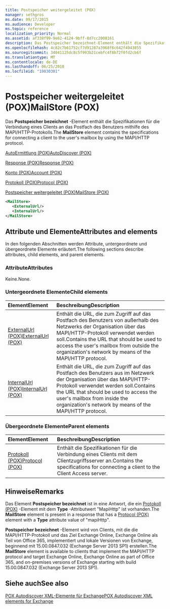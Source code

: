 ```yaml
---
title: Postspeicher weitergeleitet (POX)
manager: sethgros
ms.date: 09/17/2015
ms.audience: Developer
ms.topic: reference
localization_priority: Normal
ms.assetid: af338f99-9e62-4124-9bff-8d7cc2008161
description: Das Postspeicher bezeichnet-Element enthält die Spezifikationen für die Verbindung eines Clients an das Postfach des Benutzers mithilfe des MAPI/HTTP-Protokolls.
ms.openlocfilehash: 4c82c7b61752cf7d91287a3968f6c642f4943855
ms.sourcegitcommit: 34041125dc8c5f993b21cebfc4f8b72f0fd2cb6f
ms.translationtype: MT
ms.contentlocale: de-DE
ms.lasthandoff: 06/25/2018
ms.locfileid: "19830301"
---
```

# <a name="mailstore-pox"></a><span data-ttu-id="056cd-103">Postspeicher weitergeleitet (POX)</span><span class="sxs-lookup"><span data-stu-id="056cd-103">MailStore (POX)</span></span>

<span data-ttu-id="056cd-104">Das **Postspeicher bezeichnet** -Element enthält die Spezifikationen für die Verbindung eines Clients an das Postfach des Benutzers mithilfe des MAPI/HTTP-Protokolls.</span><span class="sxs-lookup"><span data-stu-id="056cd-104">The **MailStore** element contains the specifications for connecting a client to the user's mailbox by using the MAPI/HTTP protocol.</span></span> 
  
[<span data-ttu-id="056cd-105">AutoErmittlung (POX)</span><span class="sxs-lookup"><span data-stu-id="056cd-105">AutoDiscover (POX)</span></span>](autodiscover-pox.md)
  
[<span data-ttu-id="056cd-106">Response (POX)</span><span class="sxs-lookup"><span data-stu-id="056cd-106">Response (POX)</span></span>](response-pox.md)
  
[<span data-ttu-id="056cd-107">Konto (POX)</span><span class="sxs-lookup"><span data-stu-id="056cd-107">Account (POX)</span></span>](account-pox.md)
  
[<span data-ttu-id="056cd-108">Protokoll (POX)</span><span class="sxs-lookup"><span data-stu-id="056cd-108">Protocol (POX)</span></span>](protocol-pox.md)
  
[<span data-ttu-id="056cd-109">Postspeicher weitergeleitet (POX)</span><span class="sxs-lookup"><span data-stu-id="056cd-109">MailStore (POX)</span></span>](mailstore-pox.md)
  
```XML
<MailStore>
   <ExternalUrl/>
   <InternalUrl/>
</MailStore>
```

## <a name="attributes-and-elements"></a><span data-ttu-id="056cd-110">Attribute und Elemente</span><span class="sxs-lookup"><span data-stu-id="056cd-110">Attributes and elements</span></span>

<span data-ttu-id="056cd-111">In den folgenden Abschnitten werden Attribute, untergeordnete und übergeordnete Elemente erläutert.</span><span class="sxs-lookup"><span data-stu-id="056cd-111">The following sections describe attributes, child elements, and parent elements.</span></span>
  
### <a name="attributes"></a><span data-ttu-id="056cd-112">Attribute</span><span class="sxs-lookup"><span data-stu-id="056cd-112">Attributes</span></span>

<span data-ttu-id="056cd-113">Keine.</span><span class="sxs-lookup"><span data-stu-id="056cd-113">None.</span></span>
  
### <a name="child-elements"></a><span data-ttu-id="056cd-114">Untergeordnete Elemente</span><span class="sxs-lookup"><span data-stu-id="056cd-114">Child elements</span></span>

|<span data-ttu-id="056cd-115">**Element**</span><span class="sxs-lookup"><span data-stu-id="056cd-115">**Element**</span></span>|<span data-ttu-id="056cd-116">**Beschreibung**</span><span class="sxs-lookup"><span data-stu-id="056cd-116">**Description**</span></span>|
|:-----|:-----|
|[<span data-ttu-id="056cd-117">ExternalUrl (POX)</span><span class="sxs-lookup"><span data-stu-id="056cd-117">ExternalUrl (POX)</span></span>](externalurl-pox.md) <br/> |<span data-ttu-id="056cd-118">Enthält die URL, die zum Zugriff auf das Postfach des Benutzers von außerhalb des Netzwerks der Organisation über das MAPI/HTTP-Protokoll verwendet werden soll.</span><span class="sxs-lookup"><span data-stu-id="056cd-118">Contains the URL that should be used to access the user's mailbox from outside the organization's network by means of the MAPI/HTTP protocol.</span></span>  <br/> |
|[<span data-ttu-id="056cd-119">InternalUrl (POX)</span><span class="sxs-lookup"><span data-stu-id="056cd-119">InternalUrl (POX)</span></span>](internalurl-pox.md) <br/> |<span data-ttu-id="056cd-120">Enthält die URL, die zum Zugriff auf das Postfach des Benutzers aus im Netzwerk der Organisation über das MAPI/HTTP-Protokoll verwendet werden soll.</span><span class="sxs-lookup"><span data-stu-id="056cd-120">Contains the URL that should be used to access the user's mailbox from inside the organization's network by means of the MAPI/HTTP protocol.</span></span>  <br/> |
   
### <a name="parent-elements"></a><span data-ttu-id="056cd-121">Übergeordnete Elemente</span><span class="sxs-lookup"><span data-stu-id="056cd-121">Parent elements</span></span>

|<span data-ttu-id="056cd-122">**Element**</span><span class="sxs-lookup"><span data-stu-id="056cd-122">**Element**</span></span>|<span data-ttu-id="056cd-123">**Beschreibung**</span><span class="sxs-lookup"><span data-stu-id="056cd-123">**Description**</span></span>|
|:-----|:-----|
|[<span data-ttu-id="056cd-124">Protokoll (POX)</span><span class="sxs-lookup"><span data-stu-id="056cd-124">Protocol (POX)</span></span>](protocol-pox.md) <br/> |<span data-ttu-id="056cd-125">Enthält die Spezifikationen für die Verbindung eines Clients mit dem Clientzugriffsserver an.</span><span class="sxs-lookup"><span data-stu-id="056cd-125">Contains the specifications for connecting a client to the Client Access server.</span></span>  <br/> |
   
## <a name="remarks"></a><span data-ttu-id="056cd-126">Hinweise</span><span class="sxs-lookup"><span data-stu-id="056cd-126">Remarks</span></span>

<span data-ttu-id="056cd-127">Das Element **Postspeicher bezeichnet** ist in eine Antwort, die ein [Protokoll (POX)](protocol-pox.md) -Element mit dem **Type** -Attributwert "MapiHttp" ist vorhanden.</span><span class="sxs-lookup"><span data-stu-id="056cd-127">The **MailStore** element is present in a response that has a [Protocol (POX)](protocol-pox.md) element with a **Type** attribute value of "mapiHttp".</span></span> 
  
<span data-ttu-id="056cd-128">**Postspeicher bezeichnet** -Element wird von Clients, mit die die MAPI/HTTP-Protokoll und das Ziel Exchange Online, Exchange Online als Teil von Office 365, implementiert und lokale Versionen von Exchange, beginnend mit 15.00.0847.032 (Exchange Server 2013 SP1) erstellen.</span><span class="sxs-lookup"><span data-stu-id="056cd-128">The **MailStore** element is available to clients that implement the MAPI/HTTP protocol and target Exchange Online, Exchange Online as part of Office 365, and on-premises versions of Exchange starting with build 15.00.0847.032 (Exchange Server 2013 SP1).</span></span> 
  
## <a name="see-also"></a><span data-ttu-id="056cd-129">Siehe auch</span><span class="sxs-lookup"><span data-stu-id="056cd-129">See also</span></span>



[<span data-ttu-id="056cd-130">POX Autodiscover XML-Elemente für Exchange</span><span class="sxs-lookup"><span data-stu-id="056cd-130">POX Autodiscover XML elements for Exchange</span></span>](pox-autodiscover-xml-elements-for-exchange.md)

